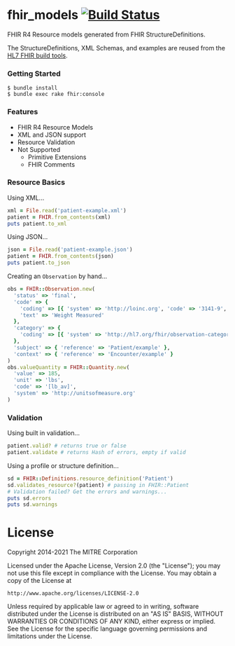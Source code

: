 # fhir_models [![Build Status](https://api.travis-ci.org/fhir-crucible/fhir_models.svg?branch=master)](https://travis-ci.org/fhir-crucible/fhir_models)

FHIR R4 Resource models generated from FHIR StructureDefinitions.

The StructureDefinitions, XML Schemas, and examples are reused from the [HL7 FHIR build tools](https://github.com/HL7/fhir).

### Getting Started
```
$ bundle install
$ bundle exec rake fhir:console
```

### Features
- FHIR R4 Resource Models
- XML and JSON support
- Resource Validation
- Not Supported
  - Primitive Extensions
  - FHIR Comments

### Resource Basics

  Using XML...
  ```ruby
  xml = File.read('patient-example.xml')
  patient = FHIR.from_contents(xml)
  puts patient.to_xml
  ```
  Using JSON...
  ```ruby
  json = File.read('patient-example.json')
  patient = FHIR.from_contents(json)
  puts patient.to_json
  ```

  Creating an `Observation` by hand...
  ```ruby
  obs = FHIR::Observation.new(
    'status' => 'final',
    'code' => {
      'coding' => [{ 'system' => 'http://loinc.org', 'code' => '3141-9', 'display' => 'Weight Measured' }],
      'text' => 'Weight Measured'
    },
    'category' => {
      'coding' => [{ 'system' => 'http://hl7.org/fhir/observation-category', 'code' => 'vital-signs' }]
    },
    'subject' => { 'reference' => 'Patient/example' },
    'context' => { 'reference' => 'Encounter/example' }
  )
  obs.valueQuantity = FHIR::Quantity.new(
    'value' => 185,
    'unit' => 'lbs',
    'code' => '[lb_av]',
    'system' => 'http://unitsofmeasure.org'
  )
  ```

  ### Validation

  Using built in validation...
  ```ruby
  patient.valid? # returns true or false
  patient.validate # returns Hash of errors, empty if valid
  ```

  Using a profile or structure definition...
  ```ruby
  sd = FHIR::Definitions.resource_definition('Patient')
  sd.validates_resource?(patient) # passing in FHIR::Patient
  # Validation failed? Get the errors and warnings...
  puts sd.errors
  puts sd.warnings
  ```
# License

Copyright 2014-2021 The MITRE Corporation

Licensed under the Apache License, Version 2.0 (the "License");
you may not use this file except in compliance with the License.
You may obtain a copy of the License at

    http://www.apache.org/licenses/LICENSE-2.0

Unless required by applicable law or agreed to in writing, software
distributed under the License is distributed on an "AS IS" BASIS,
WITHOUT WARRANTIES OR CONDITIONS OF ANY KIND, either express or implied.
See the License for the specific language governing permissions and
limitations under the License.
